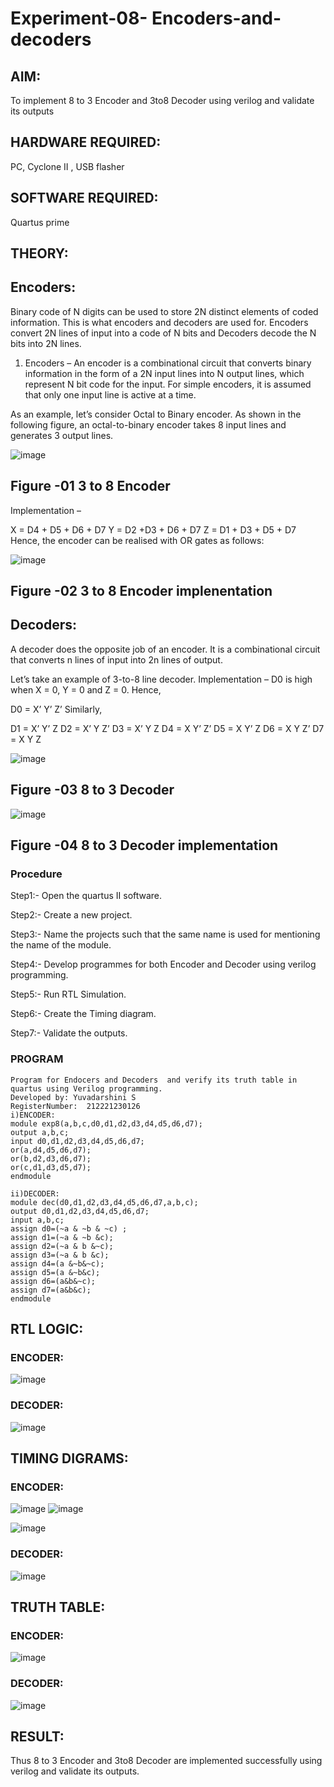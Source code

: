 # Experiment-08- Encoders-and-decoders 
## AIM: 
To implement 8 to 3 Encoder and  3to8 Decoder using verilog and validate its outputs
## HARDWARE REQUIRED:  
PC, Cyclone II , USB flasher
## SOFTWARE REQUIRED: 
Quartus prime
## THEORY: 

## Encoders:
Binary code of N digits can be used to store 2N distinct elements of coded information. This is what encoders and decoders are used for. Encoders convert 2N lines of input into a code of N bits and Decoders decode the N bits into 2N lines.

1. Encoders –
An encoder is a combinational circuit that converts binary information in the form of a 2N input lines into N output lines, which represent N bit code for the input. For simple encoders, it is assumed that only one input line is active at a time.

As an example, let’s consider Octal to Binary encoder. As shown in the following figure, an octal-to-binary encoder takes 8 input lines and generates 3 output lines.

![image](https://user-images.githubusercontent.com/36288975/171543588-bc0746df-a173-4b35-989e-5fb7d385fe8a.png)
## Figure -01 3 to 8 Encoder 


Implementation –

X = D4 + D5 + D6 + D7
Y = D2 +D3 + D6 + D7
Z = D1 + D3 + D5 + D7 
Hence, the encoder can be realised with OR gates as follows:


![image](https://user-images.githubusercontent.com/36288975/171543740-68403b82-aa93-4c98-9343-f32b14885a2e.png)
## Figure -02 3 to 8 Encoder implenentation 

 ## Decoders: 
A decoder does the opposite job of an encoder. It is a combinational circuit that converts n lines of input into 2n lines of output.

Let’s take an example of 3-to-8 line decoder.
Implementation –
D0 is high when X = 0, Y = 0 and Z = 0. Hence,

D0 = X’ Y’ Z’ 
Similarly,

D1 = X’ Y’ Z
D2 = X’ Y Z’
D3 = X’ Y Z
D4 = X Y’ Z’
D5 = X Y’ Z
D6 = X Y Z’
D7 = X Y Z 


![image](https://user-images.githubusercontent.com/36288975/171543978-ee2d0671-2846-40a1-8705-507fd6287a49.png)
## Figure -03 8 to 3 Decoder 



![image](https://user-images.githubusercontent.com/36288975/171543866-5a6eace6-8683-49d7-9c4f-a7cb30ec3035.png)
## Figure -04 8 to 3 Decoder implementation 

### Procedure
Step1:- Open the quartus II software.

Step2:- Create a new project.

Step3:- Name the projects such that the same name is used for mentioning the name of the module.

Step4:- Develop programmes for both Encoder and Decoder using verilog programming.

Step5:- Run RTL Simulation.

Step6:- Create the Timing diagram.

Step7:- Validate the outputs.

### PROGRAM 
```
Program for Endocers and Decoders  and verify its truth table in quartus using Verilog programming.
Developed by: Yuvadarshini S
RegisterNumber:  212221230126
i)ENCODER:
module exp8(a,b,c,d0,d1,d2,d3,d4,d5,d6,d7);
output a,b,c;
input d0,d1,d2,d3,d4,d5,d6,d7;
or(a,d4,d5,d6,d7);
or(b,d2,d3,d6,d7);
or(c,d1,d3,d5,d7);
endmodule

ii)DECODER:
module dec(d0,d1,d2,d3,d4,d5,d6,d7,a,b,c);
output d0,d1,d2,d3,d4,d5,d6,d7;
input a,b,c;
assign d0=(~a & ~b & ~c) ;
assign d1=(~a & ~b &c);
assign d2=(~a & b &~c);
assign d3=(~a & b &c);
assign d4=(a &~b&~c);
assign d5=(a &~b&c);
assign d6=(a&b&~c);
assign d7=(a&b&c);
endmodule

```
## RTL LOGIC:
### ENCODER:
![image](https://user-images.githubusercontent.com/94233985/201405338-ca0f1cdb-947a-44f4-bd54-990febecaa5f.png)

### DECODER:
![image](https://user-images.githubusercontent.com/94233985/201405408-d04f5bac-bbf4-4231-a889-f63f57a370ec.png)


## TIMING DIGRAMS: 

### ENCODER:
![image](https://user-images.githubusercontent.com/94233985/201405481-43d7ae18-23d6-440b-a213-3d1e3ee5f18e.png)
![image](https://user-images.githubusercontent.com/94233985/201405615-a053b5f1-16f2-426a-8aad-ceff2fe4c25b.png)

![image](https://user-images.githubusercontent.com/94233985/201405701-a08b8120-18b0-4ea0-b88a-d103d248e3f3.png)

### DECODER:

![image](https://user-images.githubusercontent.com/94233985/201405793-4b5d9c77-c988-4eb2-bcef-0b4d38495763.png)

## TRUTH TABLE:


### ENCODER:
![image](https://user-images.githubusercontent.com/94233985/201405872-697ae8cc-d157-485e-92ed-3dae68f61bad.png)

### DECODER:

![image](https://user-images.githubusercontent.com/94233985/201405930-f654e9ad-4e14-445b-9446-a652b5a5a4ab.png)



## RESULT:
Thus 8 to 3 Encoder and 3to8 Decoder are implemented successfully using verilog and validate its outputs.
